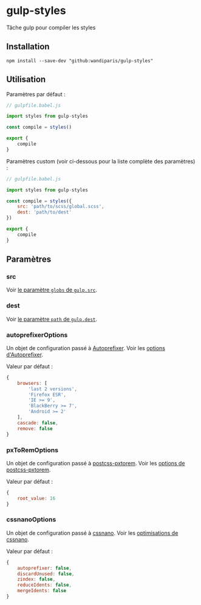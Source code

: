 # gulp-styles

Tâche gulp pour compiler les styles

## Installation

```
npm install --save-dev "github:wandiparis/gulp-styles"
```

## Utilisation

Paramètres par défaut :

```js
// gulpfile.babel.js

import styles from gulp-styles

const compile = styles()

export {
    compile
}
```

Paramètres custom (voir ci-dessous pour la liste complète des paramètres) :

```js
// gulpfile.babel.js

import styles from gulp-styles

const compile = styles({
    src: 'path/to/scss/global.scss',
    dest: 'path/to/dest'
})

export {
    compile
}
```

## Paramètres

### src

Voir [le paramètre `globs` de `gulp.src`](https://github.com/gulpjs/gulp/blob/4.0/docs/API.md#globs).

### dest

Voir [le paramètre `path` de `gulp.dest`](https://github.com/gulpjs/gulp/blob/4.0/docs/API.md#path).

### autoprefixerOptions

Un objet de configuration passé à [Autoprefixer](https://github.com/postcss/autoprefixer).
Voir les [options d'Autoprefixer](https://github.com/postcss/autoprefixer#options).

Valeur par défaut :

```js
{
    browsers: [
        'last 2 versions',
        'Firefox ESR',
        'IE >= 9',
        'BlackBerry >= 7',
        'Android >= 2'
    ],
    cascade: false,
    remove: false
}
```

### pxToRemOptions

Un objet de configuration passé à [postcss-pxtorem](https://github.com/cuth/postcss-pxtorem).
Voir les [options de postcss-pxtorem](https://github.com/cuth/postcss-pxtorem#options).

Valeur par défaut :

```js
{
    root_value: 16
}
```

### cssnanoOptions

Un objet de configuration passé à [cssnano](https://github.com/ben-eb/cssnano).
Voir les [optimisations de cssnano](http://cssnano.co/optimisations/).

Valeur par défaut :

```js
{
    autoprefixer: false,
    discardUnused: false,
    zindex: false,
    reduceIdents: false,
    mergeIdents: false
}
```
